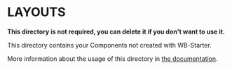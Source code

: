 # LAYOUTS

**This directory is not required, you can delete it if you don't want to use it.**

This directory contains your Components not created with WB-Starter.

More information about the usage of this directory in [the documentation](https://github.com/nuxt/components).
